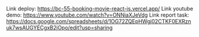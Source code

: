 Link deploy: https://bc-55-booking-movie-react-js.vercel.app/
Link youtube demo: https://www.youtube.com/watch?v=ONNiaXJeVdg
Link report task: https://docs.google.com/spreadsheets/d/1OG72ZQEpHWgj02CTKF0EXRznuk7wsAUGYECgxB2jOpo/edit?usp=sharing
